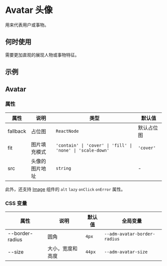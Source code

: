 # Avatar 头像

用来代表用户或事物。

## 何时使用

需要更加直观的展现人物或事物特征。

## 示例

<code src="./demos/demo1.tsx"></code>

## Avatar

### 属性

| 属性 | 说明 | 类型 | 默认值 |
| --- | --- | --- | --- |
| fallback | 占位图 | `ReactNode` | 默认占位图 |
| fit | 图片填充模式 | `'contain' \| 'cover' \| 'fill' \| 'none' \| 'scale-down'` | `'cover'` |
| src | 头像的图片地址 | `string` | - |

此外，还支持 [Image](/zh/components/image) 组件的 `alt` `lazy` `onClick` `onError` 属性。

### CSS 变量

| 属性            | 说明             | 默认值 | 全局变量                     |
| --------------- | ---------------- | ------ | ---------------------------- |
| --border-radius | 圆角             | `4px`  | `--adm-avatar-border-radius` |
| --size          | 大小，宽度和高度 | `44px` | `--adm-avatar-size`          |
